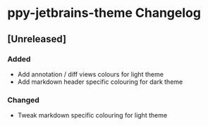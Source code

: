 <!-- Keep a Changelog guide -> https://keepachangelog.com -->

# ppy-jetbrains-theme Changelog

## [Unreleased]

### Added
- Add annotation / diff views colours for light theme
- Add markdown header specific colouring for dark theme

### Changed
- Tweak markdown specific colouring for light theme
